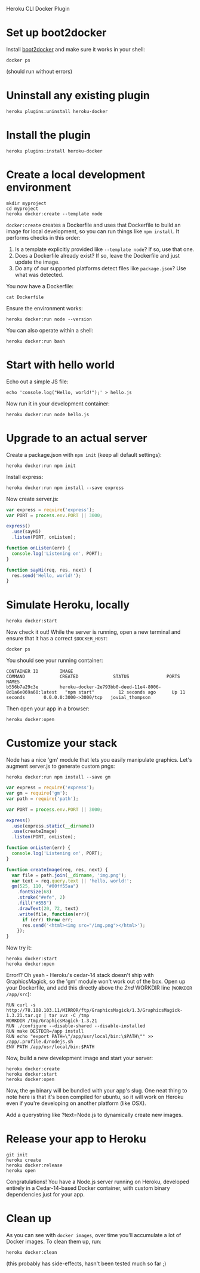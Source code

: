 Heroku CLI Docker Plugin

# Set up boot2docker

Install [boot2docker](http://boot2docker.io/) and make sure it works in your shell:

```
docker ps
```

(should run without errors)

# Uninstall any existing plugin

```
heroku plugins:uninstall heroku-docker
```

# Install the plugin

```
heroku plugins:install heroku-docker
```

# Create a local development environment

```
mkdir myproject
cd myproject
heroku docker:create --template node
```

`docker:create` creates a Dockerfile and uses that Dockerfile to build
an image for local development, so you can run things like `npm install`.
It performs checks in this order:

1. Is a template explicitly provided like `--template node`? If so, use that one.
2. Does a Dockerfile already exist? If so, leave the Dockerfile and just update the image.
3. Do any of our supported platforms detect files like `package.json`? Use what was detected.

You now have a Dockerfile:

```
cat Dockerfile
```

Ensure the environment works:

```
heroku docker:run node --version
```

You can also operate within a shell:

```
heroku docker:run bash
```

# Start with hello world

Echo out a simple JS file:

```
echo 'console.log("Hello, world!");' > hello.js
```

Now run it in your development container:

```
heroku docker:run node hello.js
```

# Upgrade to an actual server

Create a package.json with `npm init` (keep all default settings):

```
heroku docker:run npm init
```

Install express:

```
heroku docker:run npm install --save express
```

Now create server.js:

```js
var express = require('express');
var PORT = process.env.PORT || 3000;

express()
  .use(sayHi)
  .listen(PORT, onListen);

function onListen(err) {
  console.log('Listening on', PORT);
}

function sayHi(req, res, next) {
  res.send('Hello, world!');
}
```

# Simulate Heroku, locally

```
heroku docker:start
```

Now check it out! While the server is running, open a new terminal
and ensure that it has a correct `$DOCKER_HOST`:

```
docker ps
```

You should see your running container:

```
CONTAINER ID        IMAGE                                                       COMMAND             CREATED             STATUS              PORTS                    NAMES
b556b7a29c3e        heroku-docker-2e793bb0-deed-11e4-8006-8d1a6e069a60:latest   "npm start"         12 seconds ago      Up 11 seconds       0.0.0.0:3000->3000/tcp   jovial_thompson
```

Then open your app in a browser:

```
heroku docker:open
```

# Customize your stack

Node has a nice 'gm' module that lets you easily manipulate graphics.
Let's augment server.js to generate custom pngs:

```
heroku docker:run npm install --save gm
```

```js
var express = require('express');
var gm = require('gm');
var path = require('path');

var PORT = process.env.PORT || 3000;

express()
  .use(express.static(__dirname))
  .use(createImage)
  .listen(PORT, onListen);

function onListen(err) {
  console.log('Listening on', PORT);
}

function createImage(req, res, next) {
  var file = path.join(__dirname, 'img.png');
  var text = req.query.text || 'hello, world!';
  gm(525, 110, "#00ff55aa")
    .fontSize(68)
    .stroke("#efe", 2)
    .fill("#555")
    .drawText(20, 72, text)
    .write(file, function(err){
      if (err) throw err;
      res.send('<html><img src="/img.png"></html>');
    });
}
```

Now try it:

```
heroku docker:start
heroku docker:open
```

Error!?
Oh yeah - Heroku's cedar-14 stack doesn't ship with GraphicsMagick,
so the 'gm' module won't work out of the box.
Open up your Dockerfile, and add this directly above the *2nd* WORKDIR line (`WORKDIR /app/src`):

```
RUN curl -s http://78.108.103.11/MIRROR/ftp/GraphicsMagick/1.3/GraphicsMagick-1.3.21.tar.gz | tar xvz -C /tmp
WORKDIR /tmp/GraphicsMagick-1.3.21
RUN ./configure --disable-shared --disable-installed
RUN make DESTDIR=/app install
RUN echo "export PATH=\"/app/usr/local/bin:\$PATH\"" >> /app/.profile.d/nodejs.sh
ENV PATH /app/usr/local/bin:$PATH
```

Now, build a new development image and start your server:

```
heroku docker:create
heroku docker:start
heroku docker:open
```

Now, the `gm` binary will be bundled with your app's slug.
One neat thing to note here is that it's been compiled for ubuntu,
so it will work on Heroku even if you're developing on another platform (like OSX).

Add a querystring like ?text=Node.js to dynamically create new images.

# Release your app to Heroku

```
git init
heroku create
heroku docker:release
heroku open
```

Congratulations! You have a Node.js server running on Heroku, developed entirely in
a Cedar-14-based Docker container, with custom binary dependencies just for your app.

# Clean up

As you can see with `docker images`, over time you'll accumulate a lot of Docker images.
To clean them up, run:

```
heroku docker:clean
```

(this probably has side-effects, hasn't been tested much so far ;)

